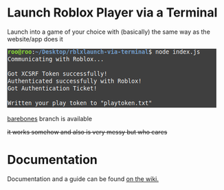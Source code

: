 # Launch Roblox Player via a Terminal

Launch into a game of your choice with (basically) the same way as the website/app does it

![Screenshot of what the program prints to the console](./visual.png)

[barebones](https://github.com/Ev11nroo/robloxlaunch-via-terminal/tree/barebone) branch is available

~~it works somehow and also is very messy but who cares~~

# Documentation

Documentation and a guide can be found [on the wiki.](https://github.com/Ev11nroo/robloxlaunch-via-terminal/wiki)
